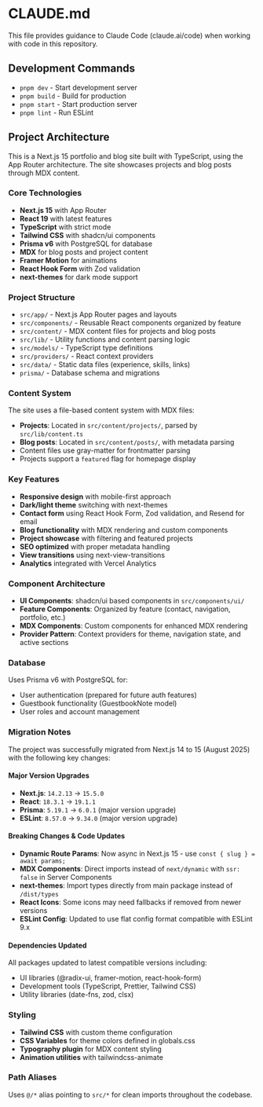# CLAUDE.md

This file provides guidance to Claude Code (claude.ai/code) when working with code in this repository.

## Development Commands

- `pnpm dev` - Start development server
- `pnpm build` - Build for production
- `pnpm start` - Start production server
- `pnpm lint` - Run ESLint

## Project Architecture

This is a Next.js 15 portfolio and blog site built with TypeScript, using the App Router architecture. The site showcases projects and blog posts through MDX content.

### Core Technologies
- **Next.js 15** with App Router
- **React 19** with latest features
- **TypeScript** with strict mode
- **Tailwind CSS** with shadcn/ui components
- **Prisma v6** with PostgreSQL for database
- **MDX** for blog posts and project content
- **Framer Motion** for animations
- **React Hook Form** with Zod validation
- **next-themes** for dark mode support

### Project Structure

- `src/app/` - Next.js App Router pages and layouts
- `src/components/` - Reusable React components organized by feature
- `src/content/` - MDX content files for projects and blog posts
- `src/lib/` - Utility functions and content parsing logic
- `src/models/` - TypeScript type definitions
- `src/providers/` - React context providers
- `src/data/` - Static data files (experience, skills, links)
- `prisma/` - Database schema and migrations

### Content System

The site uses a file-based content system with MDX files:
- **Projects**: Located in `src/content/projects/`, parsed by `src/lib/content.ts`
- **Blog posts**: Located in `src/content/posts/`, with metadata parsing
- Content files use gray-matter for frontmatter parsing
- Projects support a `featured` flag for homepage display

### Key Features

- **Responsive design** with mobile-first approach
- **Dark/light theme** switching with next-themes
- **Contact form** using React Hook Form, Zod validation, and Resend for email
- **Blog functionality** with MDX rendering and custom components
- **Project showcase** with filtering and featured projects
- **SEO optimized** with proper metadata handling
- **View transitions** using next-view-transitions
- **Analytics** integrated with Vercel Analytics

### Component Architecture

- **UI Components**: shadcn/ui based components in `src/components/ui/`
- **Feature Components**: Organized by feature (contact, navigation, portfolio, etc.)
- **MDX Components**: Custom components for enhanced MDX rendering
- **Provider Pattern**: Context providers for theme, navigation state, and active sections

### Database

Uses Prisma v6 with PostgreSQL for:
- User authentication (prepared for future auth features)
- Guestbook functionality (GuestbookNote model)
- User roles and account management

### Migration Notes

The project was successfully migrated from Next.js 14 to 15 (August 2025) with the following key changes:

#### Major Version Upgrades
- **Next.js**: `14.2.13` → `15.5.0`
- **React**: `18.3.1` → `19.1.1` 
- **Prisma**: `5.19.1` → `6.0.1` (major version upgrade)
- **ESLint**: `8.57.0` → `9.34.0` (major version upgrade)

#### Breaking Changes & Code Updates
- **Dynamic Route Params**: Now async in Next.js 15 - use `const { slug } = await params;`
- **MDX Components**: Direct imports instead of `next/dynamic` with `ssr: false` in Server Components
- **next-themes**: Import types directly from main package instead of `/dist/types`
- **React Icons**: Some icons may need fallbacks if removed from newer versions
- **ESLint Config**: Updated to use flat config format compatible with ESLint 9.x

#### Dependencies Updated
All packages updated to latest compatible versions including:
- UI libraries (@radix-ui, framer-motion, react-hook-form)
- Development tools (TypeScript, Prettier, Tailwind CSS)
- Utility libraries (date-fns, zod, clsx)

### Styling

- **Tailwind CSS** with custom theme configuration
- **CSS Variables** for theme colors defined in globals.css
- **Typography plugin** for MDX content styling
- **Animation utilities** with tailwindcss-animate

### Path Aliases

Uses `@/*` alias pointing to `src/*` for clean imports throughout the codebase.